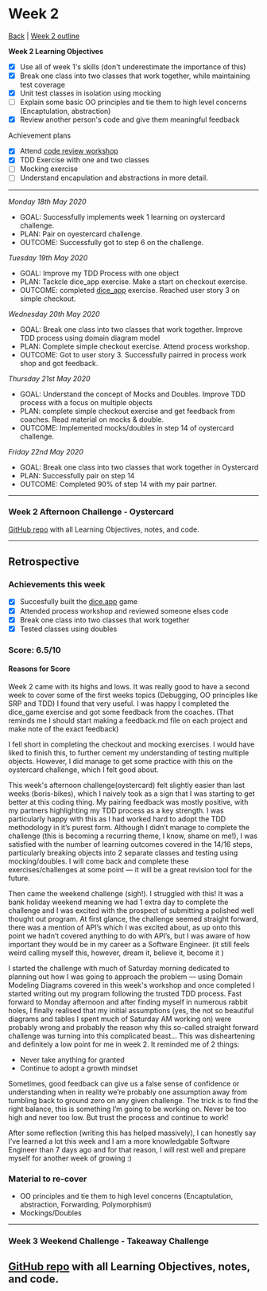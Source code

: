# Week 2 
[Back](https://github.com/ooduola/MyLearnings/tree/master/week_notes) | [Week 2 outline](https://github.com/makersacademy/course/blob/master/week_outlines.md#week-2)

**Week 2 Learning Objectives**
- [x] Use all of week 1's skills (don't underestimate the importance of this)
- [x] Break one class into two classes that work together, while maintaining test coverage
- [x] Unit test classes in isolation using mocking
- [ ] Explain some basic OO principles and tie them to high level concerns (Encaptulation, abstraction)
- [x] Review another person's code and give them meaningful feedback

Achievement plans
- [x] Attend [code review workshop](https://github.com/makersacademy/skills-workshops/tree/master/week-2/code_review) 
- [x] TDD Exercise with one and two classes
- [ ] Mocking exercise 
- [ ] Understand encapulation and abstractions in more detail.

---

*Monday 18th May 2020*
 - GOAL: Successfully implements week 1 learning on oystercard challenge. 
 - PLAN: Pair on oyestercard challenge. 
 - OUTCOME: Successfully got to step 6 on the challenge.

*Tuesday 19th May 2020*
 - GOAL: Improve my TDD Process with one object
 - PLAN: Tackcle dice_app exercise. Make a start on checkout exercise.
 - OUTCOME: completed [dice_app](https://github.com/ooduola/dice_app) exercise. Reached user story 3 on simple checkout.

 *Wednesday 20th May 2020*
 - GOAL: Break one class into two classes that work together. Improve TDD process using domain diagram model
 - PLAN: Complete simple checkout exercise. Attend process workshop. 
 - OUTCOME: Got to user story 3. Successfully pairred in process work shop and got feedback.

 *Thursday 21st May 2020*
 - GOAL: Understand the concept of Mocks and Doubles. Improve TDD process with a focus on multiple objects
 - PLAN: complete simple checkout exercise and get feedback from coaches. Read material on mocks & double. 
 - OUTCOME: Implemented mocks/doubles in step 14 of oystercard challenge. 

 *Friday 22nd May 2020*
 - GOAL: Break one class into two classes that work together in Oystercard
 - PLAN: Successfully pair on step 14
 - OUTCOME: Completed 90% of step 14 with my pair partner. 
---

### Week 2 Afternoon Challenge - Oystercard
[GitHub repo](https://github.com/ooduola/oystercard-2) with all Learning Objectives, notes, and code.

---

## Retrospective

### Achievements this week
- [x] Succesfully built the [dice.app](https://github.com/ooduola/dice_app) game
- [x] Attended process workshop and reviewed someone elses code 
- [x] Break one class into two classes that work together
- [x] Tested classes using doubles 

### Score: 6.5/10

#### Reasons for Score

Week 2 came with its highs and lows. It was really good to have a second week to cover some of the first weeks topics (Debugging, OO principles like SRP and TDD) I found that very useful.
I was happy I completed the dice_game exercise and got some feedback from the coaches. (That reminds me I should start making a feedback.md file on each project and make note of the exact feedback)

I fell short in completing the checkout and mocking exercises. I would have liked to finish this, to further cement my understanding of testing multiple objects. However, I did manage to get some practice with this on the oystercard challenge, which I felt good about.

This week's afternoon challenge(oystercard) felt slightly easier than last weeks (boris-bikes), which I naively took as a sign that I was starting to get better at this coding thing. My pairing feedback was mostly positive, with my partners highlighting my TDD process as a key strength. I was particularly happy with this as I had worked hard to adopt the TDD methodology in it’s purest form. Although I didn’t manage to complete the challenge (this is becoming a recurring theme, I know, shame on me!), I was satisfied with the number of learning outcomes covered in the 14/16 steps, particularly breaking objects into 2 separate classes and testing using mocking/doubles. I will come back and complete these exercises/challenges at some point — it will be a great revision tool for the future.

Then came the weekend challenge (sigh!). I struggled with this! It was a bank holiday weekend meaning we had 1 extra day to complete the challenge and I was excited with the prospect of submitting a polished well thought out program. At first glance, the challenge seemed straight forward, there was a mention of API’s which I was excited about, as up onto this point we hadn’t covered anything to do with API’s, but I was aware of how important they would be in my career as a Software Engineer. (it still feels weird calling myself this, however, dream it, believe it, become it )

I started the challenge with much of Saturday morning dedicated to planning out how I was going to approach the problem — using Domain Modeling Diagrams covered in this week's workshop and once completed I started writing out my program following the trusted TDD process.
Fast forward to Monday afternoon and after finding myself in numerous rabbit holes, I finally realised that my initial assumptions (yes, the not so beautiful diagrams and tables I spent much of Saturday AM working on) were probably wrong and probably the reason why this so-called straight forward challenge was turning into this complicated beast... This was disheartening and definitely a low point for me in week 2. It reminded me of 2 things:
 - Never take anything for granted
 - Continue to adopt a growth mindset

Sometimes, good feedback can give us a false sense of confidence or understanding when in reality we’re probably one assumption away from tumbling back to ground zero on any given challenge. The trick is to find the right balance, this is something I’m going to be working on. Never be too high and never too low. But trust the process and continue to work!

After some reflection (writing this has helped massively), I can honestly say I’ve learned a lot this week and I am a more knowledgable Software Engineer than 7 days ago and for that reason, I will rest well and prepare myself for another week of growing :)

### Material to re-cover
 - OO principles and tie them to high level concerns (Encaptulation, abstraction, Forwarding, Polymorphism)
 - Mockings/Doubles

---
### Week 3 Weekend Challenge - Takeaway Challenge
[GitHub repo](https://github.com/ooduola/takeaway-challenge) with all Learning Objectives, notes, and code.
---
